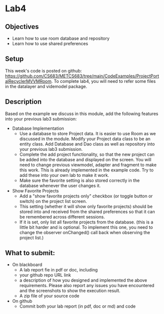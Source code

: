 # Lab4
## Objectives
- Learn how to use room database and repository
- Learn how to use shared preferences
## Setup
This week's code is posted on github: https://github.com/CS683/METCS683/tree/main/CodeExamples/ProjectPortalRecyclerMVVMRoom. To complete lab4, you will need to refer some files in the datalayer and videmodel package.  
## Description
Based on the example we discuss in this module, add the following features into your previous lab3 submission:
- Database Implementation
  - Use a database to store Project data. It is easier to use Room as we discussed in the module. Modify your Project data class to be an entity class. Add Database and Dao class as well as repository into your previous lab3 submission. 
  - Complete the add project functionality, so that the new project can be added into the database and displayed on the screen. You will need to change previous viewmodel, adapter and fragment to make this work. This is already implemented in the example code. Try to add these into your own lab to make it work.
  - Make sure the favorite setting is also stored correctly in the database whenever the user changes it. 
- Show Favorite Projects
  - Add a "show favorite projects only" checkbox (or toggle button or switch) on the project list screen.
  - This setting (whether it will show only favorite projects) should be stored into and received from the shared preferences so that it can be remembered across different sessions.
  - If it is set, only list all favorite projects from the database. (this is a little bit harder and is optional. To implement this one, you need to change the observer onChanged() call back when observing the project list.)
## What to submit: 
- On blackboard
  - A lab report fie in pdf or doc, including 
   - your github repo URL link
   - a description of how you designed and implemented the above requirements. Please also report any issues you have encountered and the screenshots to show the execution result.
  - A zip file of your source code
- On github
  - Commit both your lab report (in pdf, doc or md) and code
